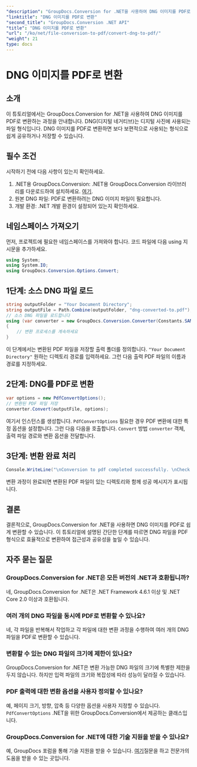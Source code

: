 ```yaml
---
"description": "GroupDocs.Conversion for .NET을 사용하여 DNG 이미지를 PDF로 손쉽게 변환하는 방법을 알아보세요. 원활한 변환을 위한 단계별 가이드를 따라해 보세요."
"linktitle": "DNG 이미지를 PDF로 변환"
"second_title": "GroupDocs.Conversion .NET API"
"title": "DNG 이미지를 PDF로 변환"
"url": "/ko/net/file-conversion-to-pdf/convert-dng-to-pdf/"
"weight": 21
type: docs
---
```

# DNG 이미지를 PDF로 변환

## 소개
이 튜토리얼에서는 GroupDocs.Conversion for .NET을 사용하여 DNG 이미지를 PDF로 변환하는 과정을 안내합니다. DNG(디지털 네거티브)는 디지털 사진에 사용되는 파일 형식입니다. DNG 이미지를 PDF로 변환하면 보다 보편적으로 사용되는 형식으로 쉽게 공유하거나 저장할 수 있습니다.
## 필수 조건
시작하기 전에 다음 사항이 있는지 확인하세요.
1. .NET용 GroupDocs.Conversion: .NET용 GroupDocs.Conversion 라이브러리를 다운로드하여 설치하세요. [여기](https://releases.groupdocs.com/conversion/net/).
2. 원본 DNG 파일: PDF로 변환하려는 DNG 이미지 파일이 필요합니다.
3. 개발 환경: .NET 개발 환경이 설정되어 있는지 확인하세요.

## 네임스페이스 가져오기
먼저, 프로젝트에 필요한 네임스페이스를 가져와야 합니다. 코드 파일에 다음 using 지시문을 추가하세요.
```csharp
using System;
using System.IO;
using GroupDocs.Conversion.Options.Convert;
```
## 1단계: 소스 DNG 파일 로드
```csharp
string outputFolder = "Your Document Directory";
string outputFile = Path.Combine(outputFolder, "dng-converted-to.pdf");
// 소스 DNG 파일을 로드합니다
using (var converter = new GroupDocs.Conversion.Converter(Constants.SAMPLE_DNG))
{
    // 변환 프로세스를 계속하세요
}
```
이 단계에서는 변환된 PDF 파일을 저장할 출력 폴더를 정의합니다. `"Your Document Directory"` 원하는 디렉토리 경로를 입력하세요. 그런 다음 출력 PDF 파일의 이름과 경로를 지정하세요.
## 2단계: DNG를 PDF로 변환
```csharp
var options = new PdfConvertOptions();
// 변환된 PDF 파일 저장
converter.Convert(outputFile, options);
```
여기서 인스턴스를 생성합니다. `PdfConvertOptions` 필요한 경우 PDF 변환에 대한 특정 옵션을 설정합니다. 그런 다음 다음을 호출합니다. `Convert` 방법 `converter` 객체, 출력 파일 경로와 변환 옵션을 전달합니다.
## 3단계: 변환 완료 처리
```csharp
Console.WriteLine("\nConversion to pdf completed successfully. \nCheck output in {0}", outputFolder);
```
변환 과정이 완료되면 변환된 PDF 파일이 있는 디렉토리와 함께 성공 메시지가 표시됩니다.

## 결론
결론적으로, GroupDocs.Conversion for .NET을 사용하면 DNG 이미지를 PDF로 쉽게 변환할 수 있습니다. 이 튜토리얼에 설명된 간단한 단계를 따르면 DNG 파일을 PDF 형식으로 효율적으로 변환하여 접근성과 공유성을 높일 수 있습니다.
## 자주 묻는 질문
### GroupDocs.Conversion for .NET은 모든 버전의 .NET과 호환됩니까?
네, GroupDocs.Conversion for .NET은 .NET Framework 4.6.1 이상 및 .NET Core 2.0 이상과 호환됩니다.
### 여러 개의 DNG 파일을 동시에 PDF로 변환할 수 있나요?
네, 각 파일을 반복해서 작업하고 각 파일에 대한 변환 과정을 수행하여 여러 개의 DNG 파일을 PDF로 변환할 수 있습니다.
### 변환할 수 있는 DNG 파일의 크기에 제한이 있나요?
GroupDocs.Conversion for .NET은 변환 가능한 DNG 파일의 크기에 특별한 제한을 두지 않습니다. 하지만 입력 파일의 크기와 복잡성에 따라 성능이 달라질 수 있습니다.
### PDF 출력에 대한 변환 옵션을 사용자 정의할 수 있나요?
예, 페이지 크기, 방향, 압축 등 다양한 옵션을 사용자 지정할 수 있습니다. `PdfConvertOptions` .NET을 위한 GroupDocs.Conversion에서 제공하는 클래스입니다.
### GroupDocs.Conversion for .NET에 대한 기술 지원을 받을 수 있나요?
예, GroupDocs 포럼을 통해 기술 지원을 받을 수 있습니다. [여기](https://forum.groupdocs.com/c/conversion/11)질문을 하고 전문가의 도움을 받을 수 있는 곳입니다.